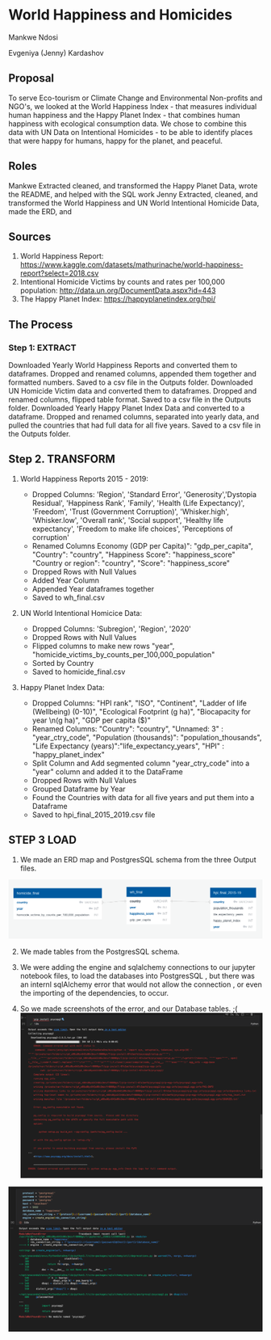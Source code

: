 # World Happiness and Homicides

Mankwe Ndosi

Evgeniya (Jenny) Kardashov

## Proposal

To serve Eco-tourism or Climate Change and Environmental Non-profits and NGO's, we looked at the World Happiness Index - that measures individual human happiness and the Happy Planet Index - that combines human happiness with ecological consumption data. We chose to combine this data with UN Data on Intentional Homicides - to be able to identify places that were happy for humans, happy for the planet, and peaceful.

## Roles
Mankwe Extracted cleaned, and transformed the Happy Planet Data, wrote the README, and helped with the SQL work
Jenny Extracted, cleaned, and transformed the World Happiness and UN World Intentional Homicide Data, made the ERD, and 


## Sources
1. World Happiness Report: https://www.kaggle.com/datasets/mathurinache/world-happiness-report?select=2018.csv
2. Intentional Homicide Victims by counts and rates per 100,000 population: http://data.un.org/DocumentData.aspx?id=443 
3. The Happy Planet Index: https://happyplanetindex.org/hpi/

## The Process

### Step 1: EXTRACT
Downloaded Yearly World Happiness Reports and converted them to dataframes. Dropped and renamed columns, appended them together and formatted numbers. Saved to a csv file in the Outputs folder.
Downloaded UN Homicide Victim data and converted them to dataframes.  Dropped and renamed columns, flipped table format. Saved to a csv file in the Outputs folder.
Downloaded Yearly Happy Planet Index Data and converted to a dataframe. Dropped and renamed columns, separated into yearly data, and pulled the countries that had full data for all five years. Saved to a csv file in the Outputs folder.

## Step 2. TRANSFORM
1.  World Happiness Reports 2015 - 2019:
  
    - Dropped Columns: 'Region', 'Standard Error', 'Generosity','Dystopia Residual', 'Happiness Rank', 'Family', 'Health (Life Expectancy)', 'Freedom',      'Trust (Government Corruption)', 'Whisker.high', 'Whisker.low', 'Overall rank', 'Social support', 'Healthy life expectancy', 'Freedom to make life choices', 'Perceptions of corruption'
    - Renamed Columns
  Economy (GDP per Capita)": "gdp_per_capita", 
  "Country": "country",
  "Happiness Score": "happiness_score"
 "Country or region": "country", 
 "Score": "happiness_score"
    - Dropped Rows with Null Values
    - Added Year Column
    - Appended Year dataframes together  
    - Saved to wh_final.csv
  
2. UN World Intentional Homicice Data:
    - Dropped Columns: 'Subregion', 'Region', '2020'
    - Dropped Rows with Null Values
    - Flipped columns to make new rows "year", "homicide_victims_by_counts_per_100,000_population"
    - Sorted by Country
    - Saved to homicide_final.csv
  
3. Happy Planet Index Data:
     - Dropped Columns: "HPI rank", "ISO", "Continent", "Ladder of life (Wellbeing) (0-10)", "Ecological Footprint (g ha)", "Biocapacity for year \n(g ha)", "GDP per capita ($)"
    - Renamed Columns: "Country": "country", "Unnamed: 3" : "year_ctry_code", "Population (thousands)": "population_thousands", "Life Expectancy (years)":"life_expectancy_years", "HPI" : "happy_planet_index"
    - Split Column and Add segmented column
"year_ctry_code" into a "year" column and added it to the DataFrame
    - Dropped Rows with Null Values
    - Grouped Dataframe by Year 
    - Found the Countries with data for all five years and put them into a Dataframe
    - Saved to hpi_final_2015_2019.csv file

## STEP 3 LOAD

1. We made an ERD map and PostgresSQL schema from the three Output files. 
    
![ERD](https://github.com/jennykardashov/Project_2_Team_5/blob/main/ERD.png)

2. We made tables from the PostgresSQL schema.

3. We were adding the engine and sqlalchemy connections to our jupyter notebook files, to load the databases into PostgresSQL , but there was an internl sqlAlchemy error that would not allow the connection , or even the importing of the dependencies, to occur. 

4. So we made screenshots of the error, and our Database tables. ;(
![error_1](https://github.com/jennykardashov/Project_2_Team_5/blob/main/Outputs/error1.png)

![error_2](https://github.com/jennykardashov/Project_2_Team_5/blob/main/Outputs/error2.png)



